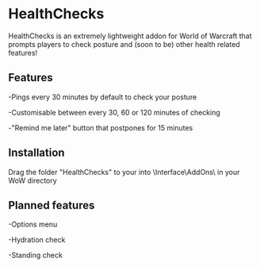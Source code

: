 # HealthChecks
HealthChecks is an extremely lightweight addon for World of Warcraft that prompts players to check posture and (soon to be) other health related features!

## Features
-Pings every 30 minutes by default to check your posture

-Customisable between every 30, 60 or 120 minutes of checking

-"Remind me later" button that postpones for 15 minutes

## Installation
Drag the folder "HealthChecks" to your into \Interface\AddOns\ in your WoW directory

## Planned features
-Options menu

-Hydration check

-Standing check
